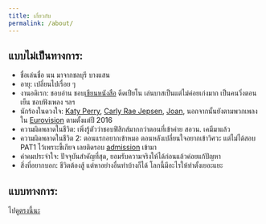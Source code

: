 ```yaml
---
title: เกี่ยวกับ
permalink: /about/
---
```


## แบบไม่เป็นทางการ:

- ชื่อเล่นชื่อ นน มาจากชลบุรี บางแสน
- อายุ: เปลี่ยนไปเรื่อย ๆ 
- งานอดิเรก: ชอบอ่าน ชอบ[เขียนหนังสือ](https://www.mebmarket.com/index.php?action=search_book&type=author_name&search=%E0%B8%93%E0%B8%B1%E0%B8%90%E0%B8%8A%E0%B8%99%E0%B8%99%20%E0%B8%88%E0%B8%A3%E0%B8%B4%E0%B8%A2%E0%B8%B2%E0%B8%99%E0%B8%B8%E0%B8%A3%E0%B8%B1%E0%B8%95%E0%B8%99%E0%B9%8C&exact_keyword=1&page_no=1) ดีดเปียโน เล่นบาสเป็นแต่ไม่ค่อยเก่งมาก เป็นคนวิ่งตอนเย็น ชอบฟังเพลง ฯลฯ
- นักร้องในดวงใจ: [Katy Perry](https://www.youtube.com/watch?v=8qFBUUN9N34), [Carly Rae Jepsen](https://www.youtube.com/watch?v=rJw32FXV97A), [Joan](https://www.youtube.com/watch?v=qyi4wisjMew), นอกจากนั้นยังตามพวกเพลงใน [Eurovision](https://www.youtube.com/playlist?list=PLmWYEDTNOGUIFKZpE5Z2uOA5i48KVfqju) ตามตั้งแต่ปี 2016
- ความผิดพลาดในชีวิต: เพิ่งรู้ตัวว่าชอบฟิสิกส์มากกว่าตอนที่เข้าค่าย สอวน. เคมีมาแล้ว
- ความผิดพลาดในชีวิต 2: ตอนแรกอยากเข้าหมอ ตอนหลังเปลี่ยนใจอยากเข้าวิศวะ แต่ไม่ได้สอบ PAT1 ไว้เพราะขี้เกียจ เลยติดรอบ [admission](https://www.facebook.com/NonJariyanurut/posts/pfbid0wjZHmoJMu3nNLqDYuSSQfXrNbS4Chi8C3eL9dRpHaZ7snGVPAECr5WJgv8iSpZ2Ml) เข้ามา
- คำคมประจำใจ: ปัจจุบันสำคัญที่สุด, ยอมรับความจริงให้ได้ก่อนแล้วค่อยแก้ปัญหา
- สิ่งที่อยากบอก: ชีวิตต้องสู้ แต่หาอย่างอื่นทำบ้างก็ได้ โลกนี้มีอะไรให้ทำตั้งเยอะแยะ

## แบบทางการ: 

ไปดู[ตรงนี้นะ](https://nutchanonj.github.io/about/)













